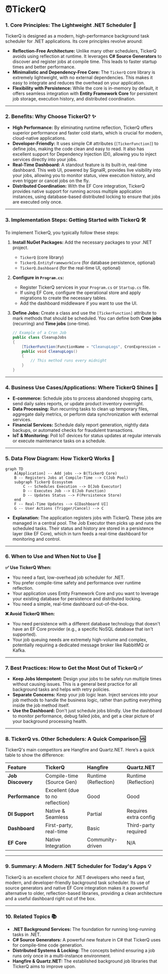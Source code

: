 # ⏰TickerQ

### 1\. Core Principles: The Lightweight .NET Scheduler 🚀

TickerQ is designed as a modern, high-performance background task scheduler for .NET applications. Its core principles revolve around:

  * **Reflection-Free Architecture:** Unlike many other schedulers, TickerQ avoids using reflection at runtime. It leverages **C\# Source Generators** to discover and register jobs at compile time. This leads to faster startup times and better performance.
  * **Minimalistic and Dependency-Free Core:** The `TickerQ` core library is extremely lightweight, with no external dependencies. This makes it easy to integrate and reduces the overhead on your application.
  * **Flexibility with Persistence:** While the core is in-memory by default, it offers seamless integration with **Entity Framework Core** for persistent job storage, execution history, and distributed coordination.

-----

### 2\. Benefits: Why Choose TickerQ? ✨

  * **High Performance:** By eliminating runtime reflection, TickerQ offers superior performance and faster cold starts, which is crucial for modern, cloud-native applications.
  * **Developer-Friendly:** It uses simple C\# attributes (`[TickerFunction]`) to define jobs, making the code clean and easy to read. It also has excellent support for Dependency Injection (DI), allowing you to inject services directly into your jobs.
  * **Real-Time Dashboard:** A standout feature is its built-in, real-time dashboard. This web UI, powered by SignalR, provides live visibility into your jobs, allowing you to monitor status, view execution history, and even trigger or cancel jobs on the fly.
  * **Distributed Coordination:** With the EF Core integration, TickerQ provides native support for running across multiple application instances, using database-based distributed locking to ensure that jobs are executed only once.

-----


### 3\. Implementation Steps: Getting Started with TickerQ 🛠️

To implement TickerQ, you typically follow these steps:

1.  **Install NuGet Packages:** Add the necessary packages to your .NET project.

      * `TickerQ` (core library)
      * `TickerQ.EntityFrameworkCore` (for database persistence, optional)
      * `TickerQ.Dashboard` (for the real-time UI, optional)

2.  **Configure in `Program.cs`:**

      * Register TickerQ services in your `Program.cs` or `Startup.cs` file.
      * If using EF Core, configure the operational store and apply migrations to create the necessary tables.
      * Add the dashboard middleware if you want to use the UI.

3.  **Define Jobs:** Create a class and use the `[TickerFunction]` attribute to mark methods that should be scheduled. You can define both **Cron jobs** (recurring) and **Time jobs** (one-time).

    ```csharp
    // Example of a Cron Job
    public class CleanupJobs
    {
        [TickerFunction(FunctionName = "CleanupLogs", CronExpression = "0 0 * * *")]
        public void CleanupLogs()
        {
            // This method runs every midnight
        }
    }
    ```

-----

### 4\. Business Use Cases/Applications: Where TickerQ Shines 🏢

  * **E-commerce:** Schedule jobs to process abandoned shopping carts, send daily sales reports, or update product inventory overnight.
  * **Data Processing:** Run recurring tasks to clean up temporary files, aggregate daily metrics, or perform data synchronization with external services.
  * **Financial Services:** Schedule daily report generation, nightly data backups, or automated checks for fraudulent transactions.
  * **IoT & Monitoring:** Poll IoT devices for status updates at regular intervals or execute maintenance tasks on a schedule.

-----

### 5\. Data Flow Diagram: How TickerQ Works 🌊

```mermaid
graph TD
    A[Application] -- Add jobs --> B(TickerQ Core)
    B -- Registers Jobs at Compile-Time --> C(Job Pool)
    subgraph TickerQ Ecosystem
        C -- Schedules Execution --> D[Job Executor]
        D -- Executes Job --> E(Job Function)
        D -- Updates Status --> F(Persistence Store)
    end
    F -- Real-Time Updates --> G[Dashboard UI]
    G -- User Actions (Trigger/Cancel) --> C
```

  * **Explanation:** The application registers jobs with TickerQ. These jobs are managed in a central pool. The Job Executor then picks up and runs the scheduled tasks. Their status and history are stored in a persistence layer (like EF Core), which in turn feeds a real-time dashboard for monitoring and control.

-----

### 6\. When to Use and When Not to Use 🚦

**✅ Use TickerQ When:**

  * You need a fast, low-overhead job scheduler for .NET.
  * You prefer compile-time safety and performance over runtime reflection.
  * Your application uses Entity Framework Core and you want to leverage your existing database for persistence and distributed locking.
  * You need a simple, real-time dashboard out-of-the-box.

**❌ Avoid TickerQ When:**

  * You need persistence with a different database technology that doesn't have an EF Core provider (e.g., a specific NoSQL database that isn't supported).
  * Your job queuing needs are extremely high-volume and complex, potentially requiring a dedicated message broker like RabbitMQ or Kafka.

-----

### 7\. Best Practices: How to Get the Most Out of TickerQ ✅

  * **Keep Jobs Idempotent:** Design your jobs to be safely run multiple times without causing issues. This is a general best practice for all background tasks and helps with retry policies.
  * **Separate Concerns:** Keep your job logic lean. Inject services into your job methods to handle the business logic, rather than putting everything inside the job method itself.
  * **Use the Dashboard:** Don't just schedule jobs blindly. Use the dashboard to monitor performance, debug failed jobs, and get a clear picture of your background processing health.

-----

### 8\. TickerQ vs. Other Schedulers: A Quick Comparison 🆚

TickerQ's main competitors are Hangfire and Quartz.NET. Here’s a quick table to show the difference:

| Feature | TickerQ | Hangfire | Quartz.NET |
| :--- | :--- | :--- | :--- |
| **Job Discovery**| Compile-time (Source Gen) | Runtime (Reflection) | Runtime (Reflection) |
| **Performance**| Excellent (due to no reflection) | Good | Good |
| **DI Support**| Native & Seamless | Partial | Requires extra config |
| **Dashboard**| First-party, real-time | Basic | Third-party required |
| **EF Core**| Native Integration | Community-driven | N/A |

-----

### 9\. Summary: A Modern .NET Scheduler for Today's Apps 💡

TickerQ is an excellent choice for .NET developers who need a fast, modern, and developer-friendly background task scheduler. Its use of source generators and native EF Core integration makes it a powerful alternative to older, reflection-based libraries, providing a clean architecture and a useful dashboard right out of the box.

-----

### 10\. Related Topics 📚

  * **.NET Background Services:** The foundation for running long-running tasks in .NET.
  * **C\# Source Generators:** A powerful new feature in C\# that TickerQ uses for compile-time code generation.
  * **Distributed Systems & Locking:** The concepts behind ensuring a job runs only once in a multi-instance environment.
  * **Hangfire & Quartz.NET:** The established background job libraries that TickerQ aims to improve upon.



